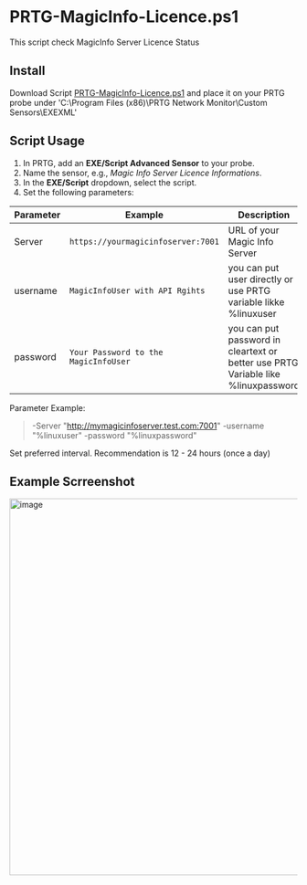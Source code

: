 # PRTG-MagicInfo-Licence.ps1
This script check MagicInfo Server Licence Status

## Install
Download Script [PRTG-MagicInfo-Licence.ps1](https://github.com/limpleg/PRTG-SamsungMagicInfo-Powershells/blob/224402d0a05a794a652164a053ae9090d66cb84c/PRTG-MagicInfo-Licence.ps1)
and place it on your PRTG probe under
'C:\Program Files (x86)\PRTG Network Monitor\Custom Sensors\EXEXML'

## Script Usage
1. In PRTG, add an **EXE/Script Advanced Sensor** to your probe.
2. Name the sensor, e.g., *Magic Info Server Licence Informations*.
3. In the **EXE/Script** dropdown, select the script.
4. Set the following parameters:

| Parameter   | Example                                | Description                                      |
|-------------|----------------------------------------|--------------------------------------------------|
| Server     | `https://yourmagicinfoserver:7001`      | URL of your Magic Info Server      |
| username    | `MagicInfoUser with API Rgihts` | you can put user directly or use PRTG variable likke %linuxuser                        |
| password   | `Your Password to the MagicInfoUser`    | you can put password in cleartext or better use PRTG Variable like %linuxpassword    |

Parameter Example:

> -Server "http://mymagicinfoserver.test.com:7001" -username "%linuxuser" -password "%linuxpassword"

Set preferred interval. Recommendation is 12 - 24 hours (once a day)

## Example Scrreenshot
<img width="1438" height="660" alt="image" src="https://github.com/user-attachments/assets/79028798-0866-49b7-a02a-f596e319d9c0" />

